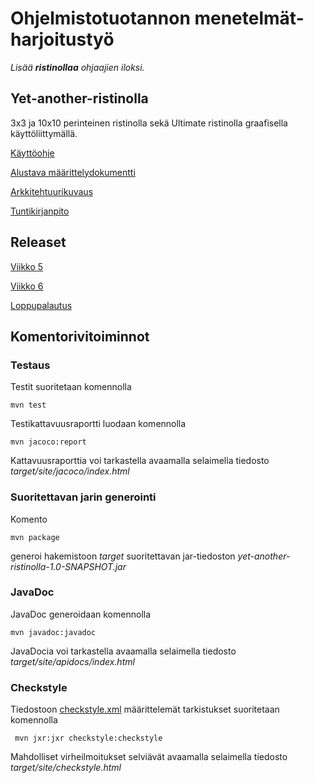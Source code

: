 # Ohjelmistotuotannon menetelmät-harjoitustyö
_Lisää **ristinollaa** ohjaajien iloksi._

## Yet-another-ristinolla
3x3 ja 10x10 perinteinen ristinolla sekä Ultimate ristinolla graafisella käyttöliittymällä.

[Käyttöohje](/documentation/kayttoohje.md)

[Alustava määrittelydokumentti](/documentation/vaatimusmaarittely.md)

[Arkkitehtuurikuvaus](/documentation/arkkitehtuuri.md)

[Tuntikirjanpito](/documentation/tuntikirjanpito.md)

## Releaset

[Viikko 5](https://github.com/xneme/yet-another-ristinolla/releases/tag/viikko5)

[Viikko 6](https://github.com/xneme/yet-another-ristinolla/releases/tag/viikko6)

[Loppupalautus](https://github.com/xneme/yet-another-ristinolla/releases/tag/loppupalautus)

## Komentorivitoiminnot

### Testaus

Testit suoritetaan komennolla

```
mvn test
```

Testikattavuusraportti luodaan komennolla

```
mvn jacoco:report
```

Kattavuusraporttia voi tarkastella avaamalla selaimella tiedosto _target/site/jacoco/index.html_

### Suoritettavan jarin generointi

Komento

```
mvn package
```

generoi hakemistoon _target_ suoritettavan jar-tiedoston _yet-another-ristinolla-1.0-SNAPSHOT.jar_

### JavaDoc

JavaDoc generoidaan komennolla

```
mvn javadoc:javadoc
```

JavaDocia voi tarkastella avaamalla selaimella tiedosto _target/site/apidocs/index.html_

### Checkstyle

Tiedostoon [checkstyle.xml](https://github.com/xneme/yet-another-ristinolla/blob/master/yet-another-ristinolla/checkstyle.xml) määrittelemät tarkistukset suoritetaan komennolla

```
 mvn jxr:jxr checkstyle:checkstyle
```

Mahdolliset virheilmoitukset selviävät avaamalla selaimella tiedosto _target/site/checkstyle.html_
